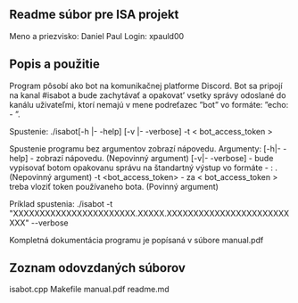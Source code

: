 ## **Readme súbor pre ISA projekt**
Meno a priezvisko: Daniel Paul 
Login: xpauld00
 
## Popis a použitie
Program pôsobí ako bot na komunikačnej platforme Discord.
Bot sa pripojí na kanal #isabot a bude zachytávať a opakovat’ vsetky správy odoslané do kanálu uživateľmi, ktorí nemajú v mene podreťazec ”bot” vo formáte: ”echo: <username> - <message>”.

Spustenie:
 ./isabot[-h |- -help] [-v |- -verbose] -t < bot_access_token >

Spustenie programu bez argumentov zobrazí nápovedu.
Argumenty:
[-h|- -help] - zobrazí nápovedu. (Nepovinný argument)
[-v|- -verbose] - bude vypisovať botom opakovanu správu na štandartný výstup vo formáte
<channel> - <username>: <message>. (Nepovinný argument)
-t <bot_access_token> - za < bot_access_token > treba vloziť token používaneho bota. (Povinný argument)

Príklad spustenia:
./isabot -t "XXXXXXXXXXXXXXXXXXXXXXX.XXXXX.XXXXXXXXXXXXXXXXXXXXXXXXXX" --verbose

Kompletná dokumentácia programu je popísaná v súbore manual.pdf

## Zoznam odovzdaných súborov
isabot.cpp
Makefile
manual.pdf
readme.md
